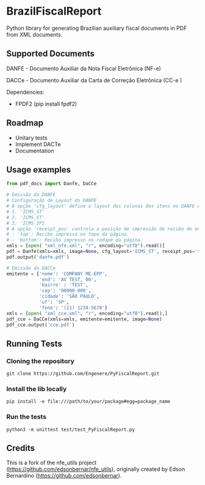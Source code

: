 # BrazilFiscalReport

Python library for generating Brazilian auxiliary fiscal documents in PDF from XML documents.

## Supported Documents

DANFE - Documento Auxiliar da Nota Fiscal Eletrônica (NF-e)

DACCe - Documento Auxiliar da Carta de Correção Eletrônica (CC-e )

Dependencies:

- FPDF2
(pip install fpdf2)

Roadmap
-
- Unitary tests
- Implement DACTe
- Documentation



## Usage examples


```python
from pdf_docs import Danfe, DaCCe

# Emissão da DANFE
# Configuração de Layout do DANFE
# A opção 'cfg_layout' define o layout das colunas dos itens no DANFE em modo retrato. Existem três configurações possíveis:
# 1. 'ICMS_ST'
# 2. 'ICMS_ST'
# 3. 'ICMS_IPI
# A opção 'receipt_pos' controla a posição de impressão do recibo de entrega no DANFE:
# - 'top': Recibo impresso no topo da página.
# - 'bottom': Recibo impresso no rodapé da página.
xmls = [open( "xml_nfe.xml", "r", encoding="utf8").read()]
pdf = Danfe(xmls=xmls, image=None, cfg_layout='ICMS_ST', receipt_pos='top')
pdf.output('danfe.pdf')

# Emissão da DACCe
emitente = {'nome': 'COMPANY ME-EPP',
            'end': 'AV TEST, 00',
            'bairro' : 'TEST',
            'cep': '00000-000',
            'cidade': 'SÃO PAULO',
            'uf': 'SP',
            'fone': '(11) 1234-5678'}
xmls = [open( "xml_cce.xml", "r", encoding="utf8").read(),]
pdf_cce = DaCCe(xmls=xmls, emitente=emitente, image=None)
pdf_cce.output('cce.pdf')


```
## Running Tests

### Cloning the repository

```
git clone https://github.com/Engenere/PyFiscalReport.git
```
### Install the lib locally
```
pip install -e file:///path/to/your/package#egg=package_name
```
### Run the tests
```
python3 -m unittest test/test_PyFiscalReport.py
```

## Credits

This is a fork of the nfe_utils project
(https://github.com/edsonbernar/nfe_utils),
originally created by Edson Bernardino (https://github.com/edsonbernar).
